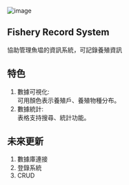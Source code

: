 ![image](https://github.com/chenhanchou/fishery-record-systm/blob/main/image/dolphin%20singing.jpg)
## Fishery Record System
協助管理魚塭的資訊系統，可記錄養殖資訊

## 特色
1. 數據可視化:  
   可用顏色表示養殖戶、養殖物種分布。
2. 數據統計:  
   表格支持搜尋、統計功能。

## 未來更新
1. 數據庫連接
2. 登錄系統
3. CRUD
